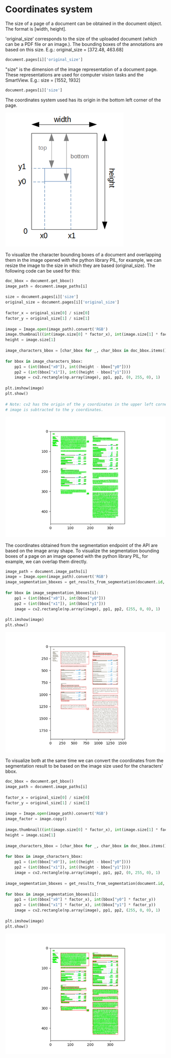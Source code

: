 # Coordinates system

The size of a page of a document can be obtained in the document object.
The format is [width, height].

'original_size' corresponds to the size of the uploaded document (which can be a PDF file or an image.).
  The bounding boxes of the annotations are based on this size.
   E.g.: original_size = [372.48, 463.68]

```python
document.pages[i]['original_size']
```

"size" is the dimension of the image representation of a document page. These representations are used for computer vision tasks and the SmartView.
  E.g.: size = [1552, 1932]
  
```python
document.pages[i]['size']
```

The coordinates system used has its origin in the bottom left corner of the page.

![coordinates_system](../_static/img/coordinates_schema.png)


To visualize the character bounding boxes of a document and overlapping them in the image opened with the python
library PIL, for example, we can resize the image to the size in which they are based (original_size).
The following code can be used for this:

```python
doc_bbox = document.get_bbox()
image_path = document.image_paths[i]

size = document.pages[i]['size']  
original_size = document.pages[i]['original_size']

factor_x = original_size[0] / size[0]
factor_y = original_size[1] / size[1]

image = Image.open(image_path).convert('RGB')
image.thumbnail((int(image.size[0] * factor_x), int(image.size[1] * factor_y)), Image.ANTIALIAS)
height = image.size[1]

image_characters_bbox = [char_bbox for _, char_bbox in doc_bbox.items() if char_bbox["page_number"] - 1 == i]

for bbox in image_characters_bbox:
    pp1 = (int(bbox["x0"]), int((height - bbox["y0"])))
    pp2 = (int(bbox["x1"]), int((height - bbox["y1"])))
    image = cv2.rectangle(np.array(image), pp1, pp2, (0, 255, 0), 1)

plt.imshow(image)
plt.show()

# Note: cv2 has the origin of the y coordinates in the upper left corner. Therefore, for visualization, the height of the
# image is subtracted to the y coordinates.
```

![characters_bboxes](../_static/img/bboxes_characters.png)

The coordinates obtained from the segmentation endpoint of the API are based on the image array shape.
To visualize the segmentation bounding boxes of a page on an image opened with the python library PIL, for example, 
we can overlap them directly.

```python
image_path = document.image_paths[i]
image = Image.open(image_path).convert('RGB')
image_segmentation_bboxes = get_results_from_segmentation(document.id, project_id)

for bbox in image_segmentation_bboxes[i]:
    pp1 = (int(bbox["x0"]), int(bbox["y0"]))
    pp2 = (int(bbox["x1"]), int(bbox["y1"]))
    image = cv2.rectangle(np.array(image), pp1, pp2, (255, 0, 0), 1)

plt.imshow(image)
plt.show()

```

![segmentation_bboxes](../_static/img/bboxes_segmentation.png)

To visualize both at the same time we can convert the coordinates from the segmentation result to be based on the image
size used for the characters' bbox.

```python
doc_bbox = document.get_bbox()
image_path = document.image_paths[i]

factor_x = original_size[0] / size[0]
factor_y = original_size[1] / size[1]

image = Image.open(image_path).convert('RGB')
image_factor = image.copy()

image.thumbnail((int(image.size[0] * factor_x), int(image.size[1] * factor_y)), Image.ANTIALIAS)
height = image.size[1]

image_characters_bbox = [char_bbox for _, char_bbox in doc_bbox.items() if char_bbox["page_number"] - 1 == i]

for bbox in image_characters_bbox:
    pp1 = (int(bbox["x0"]), int((height - bbox["y0"])))
    pp2 = (int(bbox["x1"]), int((height - bbox["y1"])))
    image = cv2.rectangle(np.array(image), pp1, pp2, (0, 255, 0), 1)
    
image_segmentation_bboxes = get_results_from_segmentation(document.id, project_id)

for bbox in image_segmentation_bboxes[i]:
    pp1 = (int(bbox["x0"] * factor_x), int(bbox["y0"] * factor_y))
    pp2 = (int(bbox["x1"] * factor_x), int(bbox["y1"] * factor_y))
    image = cv2.rectangle(np.array(image), pp1, pp2, (255, 0, 0), 1)

plt.imshow(image)
plt.show()
```
![characters_and_segmentation_bboxes](../_static/img/bboxes_overlap.png)
